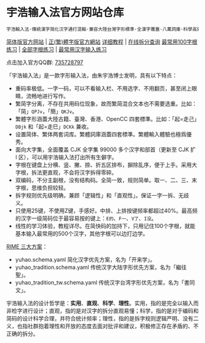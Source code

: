 <!-- omit in toc -->
# 宇浩输入法官方网站仓库

```txt
宇浩輸入法·傳統漢字简化汉字通打混輸·兼容大陸台灣字形標準·全漢字覆蓋·八萬詞庫·科學高效
```

[简体版官方网站](https://zhuyuhao.com/yuhao/) | [正(繁)體字版官方網站](https://zhuyuhao.com/yuhaoim/)
[详细教程](https://zhuyuhao.com/yuhao/docs/learn) | [在线拆分查询](https://zhuyuhao.com/yuhao/chaifen)
[最常用100字根练习](https://zhuyuhao.com/yuhao/practice/practice_100) | [全部字根练习](https://zhuyuhao.com/yuhao/practice/practice) | [最常用汉字输入练习](https://zhuyuhao.com/yuhao/practice/practice_characters)

点击加入官方QQ群: [735728797](https://jq.qq.com/?_wv=1027&k=2OYDP4Tk)

「宇浩输入法」是一款字形输入法，由朱宇浩博士发明，具有以下特点：

- 重码率极低。一字一码，可以不看输入栏、不用选字、不用翻页，甚至闭上眼睛，流畅地进行写作。
- 繁简字分离，不存在共用码位现象，故而繁简混合文本也不需要选重。比如：「简」`QPJv`，「簡」`QKJv`。
- 繁體字形涵蓋大陸古籍、臺灣、香港、OpenCC 四套標準。比如：「起=走己」`DBjk` 和「起=走巳」`DCKk` 兼收。
- 设置简体、繁体两套词库。繁體詞庫涵蓋四套標準。繁體輸入體驗也極爲優秀。
- 面向大字集，全面覆盖 CJK 全字集 99000 多个汉字和部首（更新至 CJK 扩 I 区），可以用宇浩输入法打出所有生僻字。
- 字根在键盘上分横、竖、撇、捺、折五区排布，摒除乱序，便于上手。采用大字根，拆法更直观，不会将汉字拆得零碎。
- 双编码，不分主副根，没有结构码。全简一致，规则简单。取一、二、三、末字根，思维负担较轻。
- 拆字规则优先级明确，兼顾「逻辑性」和「直观性」。保证一字一拆、无歧义。
- 只使用25键，不使用Z键，手感好。中排、上排按键频率都超过40%。最高频的汉字一级简码位于最容易按的键上：`E的`、`F一`、`V了`、`I没`。
- 线性的学习体验，教程详尽。在简快码的加持下，只用记住100个字根，就能基本输入最常用的500个汉字，其他字根可以边打边学。

[RIME 三大方案](https://github.com/forFudan/yuhao/releases)：

- yuhao.schema.yaml 简化汉字优先方案，名为「开来学」。
- yuhao_tradition.schema.yaml 传统汉字大陆字形优先方案，名为「繼往聖」。
- yuhao_tradition_tw.schema.yaml 传统汉字台湾字形优先方案，名为「書同文」。

宇浩输入法的设计哲学是：**实用**、**直观**、**科学**、**理性**。实用，指的是完全以输入而非检字进行设计；直观，指的是对汉字的拆分直观易懂；科学，指的是对于编码和简码的设计科学合理，并符合统计频率；理性，指的是拆字规则逻辑严明、没有二义，也指社群抱着理性和开放的态度去面对批评和建议，积极修正存在矛盾的、不正确的拆分。
